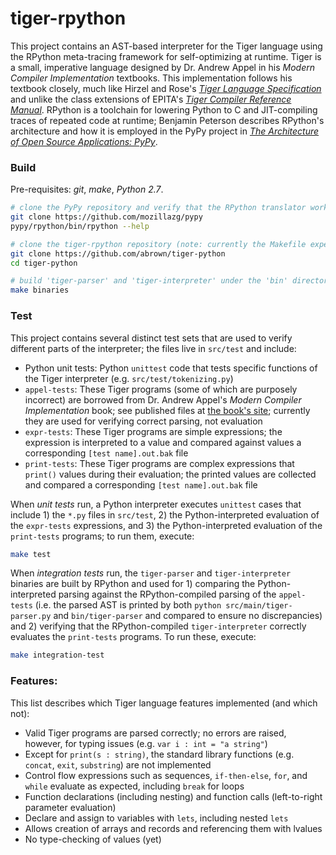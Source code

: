 # tiger-rpython

This project contains an AST-based interpreter for the Tiger language using the RPython meta-tracing framework for 
self-optimizing at runtime. Tiger is a small, imperative language designed by Dr. Andrew Appel in his _Modern
Compiler Implementation_ textbooks. This implementation follows his textbook closely, much like Hirzel and Rose's 
[_Tiger Language Specification_](https://cs.nyu.edu/courses/fall13/CSCI-GA.2130-001/tiger-spec.pdf) and unlike the class
extensions of EPITA's [_Tiger Compiler Reference Manual_](https://www.lrde.epita.fr/~tiger/tiger.html). RPython is a
toolchain for lowering Python to C and JIT-compiling traces of repeated code at runtime; Benjamin Peterson describes
RPython's architecture and how it is employed in the PyPy project in [_The Architecture of Open Source Applications: 
PyPy_](http://www.aosabook.org/en/pypy.html).


### Build

Pre-requisites: _git_, _make_, _Python 2.7_.

```bash
# clone the PyPy repository and verify that the RPython translator works (this project used revision 33f417d9c3f73dadb61346aa1b2579a1bf947ee9 but any recent version should do)
git clone https://github.com/mozillazg/pypy
pypy/rpython/bin/rpython --help

# clone the tiger-rpython repository (note: currently the Makefile expects the pypy directory to be in the parent directory)
git clone https://github.com/abrown/tiger-python
cd tiger-python

# build 'tiger-parser' and 'tiger-interpreter' under the 'bin' directory
make binaries
```



### Test

This project contains several distinct test sets that are used to verify different parts of the interpreter; the files
live in `src/test` and include:

 - Python unit tests: Python `unittest` code that tests specific functions of the Tiger interpreter 
 (e.g. `src/test/tokenizing.py`)
 - `appel-tests`: These Tiger programs (some of which are purposely incorrect) are borrowed from Dr. Andrew Appel's 
 _Modern Compiler Implementation_ book; see published files at 
 [the book's site](https://www.cs.princeton.edu/~appel/modern/testcases/); currently they are used for verifying 
 correct parsing, not evaluation
 - `expr-tests`: These Tiger programs are simple expressions; the expression is interpreted to a value and compared 
 against values a corresponding `[test name].out.bak` file
 - `print-tests`: These Tiger programs are complex expressions that `print()` values during their evaluation; the printed
 values are collected and compared a corresponding `[test name].out.bak` file

When _unit tests_ run, a Python interpreter executes `unittest` cases that include 1) the `*.py` files in `src/test`, 2)
the Python-interpreted evaluation of the `expr-tests` expressions, and 3) the Python-interpreted evaluation of the 
`print-tests` programs; to run them, execute:

```bash
make test
```
When _integration tests_ run, the `tiger-parser` and `tiger-interpreter` binaries are built by RPython and used for 1)
comparing the Python-interpreted parsing against the RPython-compiled parsing of the `appel-tests` (i.e. the parsed
AST is printed by both `python src/main/tiger-parser.py` and `bin/tiger-parser` and compared to ensure no discrepancies)
and 2) verifying that the RPython-compiled `tiger-interpreter` correctly evaluates the `print-tests` programs. To run 
these, execute:

```bash
make integration-test
```


### Features:

This list describes which Tiger language features implemented (and which not):

 - Valid Tiger programs are parsed correctly; no errors are raised, however, for typing issues (e.g. `var i : int = "a string"`)
 - Except for `print(s : string)`, the standard library functions (e.g. `concat`, `exit`, `substring`) are not implemented
 - Control flow expressions such as sequences, `if-then-else`, `for`, and `while` evaluate as expected, including `break` for loops
 - Function declarations (including nesting) and function calls (left-to-right parameter evaluation)
 - Declare and assign to variables with `lets`, including nested `lets`
 - Allows creation of arrays and records and referencing them with lvalues
 - No type-checking of values (yet)
 